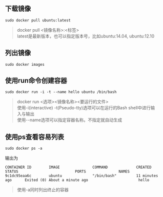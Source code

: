 ## 下载镜像
```shell
sudo docker pull ubuntu:latest
```
> docker pull &lt;镜像名称&gt;:&lt;标签&gt;   
> latest是最新版本，也可以指定版本号，比如ubuntu:14.04, ubuntu:12.10

## 列出镜像
```shell
sudo docker images
```

## 使用run命令创建容器
```shell
sudo docker run -i -t --name hello ubuntu /bin/bash
```
> docker run &lt;选项&gt;&lt;镜像名称&gt;&lt;要运行的文件&gt;   
> 使用-i(interactive) -t(Pseudo-tty)选项可以在运行的Bash shell中进行输入与输出   
> 使用--name选项可以指定容器名称。不指定就自动生成   

## 使用ps查看容易列表
```shell
sudo docker ps -a
```
输出为
```shell
CONTAINER ID        IMAGE               COMMAND             CREATED             STATUS                          PORTS               NAMES
9c1dc95eaa6c        ubuntu              "/bin/bash"         11 minutes ago      Exited (0) About a minute ago                       hello
```
> 使用-a同时列出终止的容器

